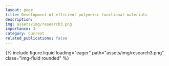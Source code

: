 ```yaml
---
layout: page
title: Development of efficient polymeric functional materials
description:
img: assets/img/research3.png
importance: 3
category: Current
related_publications: false
---
```


<div class="row justify-content-center">
    <div class="col-md-8 mt-3 mt-md-0">
        {% include figure.liquid loading="eager" path="assets/img/research3.png" class="img-fluid rounded" %}
    </div>
</div>
